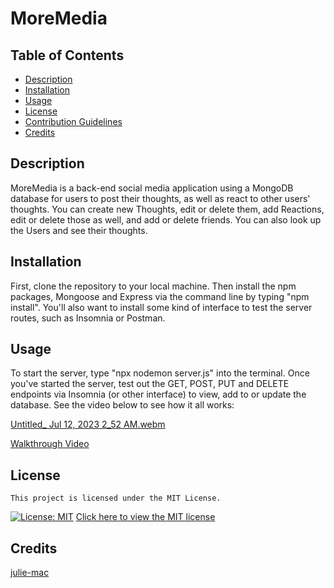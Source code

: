 # MoreMedia

  ## Table of Contents
    
  - [Description](#description)
  - [Installation](#installation)
  - [Usage](#usage)
  - [License](#license)
  - [Contribution Guidelines](#contribution)
  - [Credits](#credits)
  
  
  ## Description

  MoreMedia is a back-end social media application using a MongoDB database for users to post their thoughts, as well as react to other users' thoughts. You can create new Thoughts, edit or delete them, add Reactions, edit or delete those as well, and add or delete friends. You can also look up the Users and see their thoughts.
  
  ## Installation
  
  First, clone the repository to your local machine. Then install the npm packages, Mongoose and Express via the command line by typing "npm install". You'll also want to install some kind of interface to test the server routes, such as Insomnia or Postman.

  ## Usage
  
  To start the server, type "npx nodemon server.js" into the terminal.
  Once you've started the server, test out the GET, POST, PUT and DELETE endpoints via Insomnia (or other interface) to view, add to or update the database. See the video below to see how it all works:
 
 [Untitled_ Jul 12, 2023 2_52 AM.webm](https://github.com/julie-mac/MoreMedia/assets/123594716/61227e0d-494d-4cbb-9b02-294199275a15)

  [Walkthrough Video](https://www.youtube.com/watch?v=o7jR6G4-_sE&ab_channel=JulieMacpherson)
  
  ## License

    This project is licensed under the MIT License.
  [![License: MIT](https://img.shields.io/badge/License-MIT-yellow.svg)](https://opensource.org/licenses/MIT)
  [Click here to view the MIT license](https://opensource.org/license/mit/)
  
  ## Credits

  [julie-mac](https://github.com/julie-mac)
